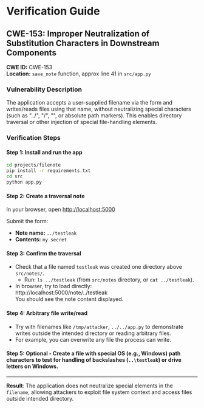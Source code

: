 
# Verification Guide

## CWE-153: Improper Neutralization of Substitution Characters in Downstream Components

**CWE ID:** CWE-153  
**Location:** `save_note` function, approx line 41 in `src/app.py`

### Vulnerability Description
The application accepts a user-supplied filename via the form and writes/reads files using that name, without neutralizing special characters (such as "../", "/", "\", or absolute path markers). This enables directory traversal or other injection of special file-handling elements.

### Verification Steps

#### Step 1: Install and run the app

```bash
cd projects/filenote
pip install -r requirements.txt
cd src
python app.py
```

#### Step 2: Create a traversal note

In your browser, open [http://localhost:5000](http://localhost:5000)

Submit the form:
- **Note name:** `../testleak`
- **Contents:** `my secret`

#### Step 3: Confirm the traversal

- Check that a file named `testleak` was created one directory above `src/notes/`.
  - Run: `ls ../testleak` (from `src/notes` directory, or `cat ../testleak`).
- In browser, try to load directly:  
  http://localhost:5000/note/../testleak  
  You should see the note content displayed.

#### Step 4: Arbitrary file write/read

- Try with filenames like `/tmp/attacker`, `../../app.py` to demonstrate writes outside the intended directory or reading arbitrary files.
- For example, you can overwrite any file the process can write.

#### Step 5: Optional - Create a file with special OS (e.g., Windows) path characters to test for handling of backslashes (`..\testleak`) or drive letters on Windows.

---
**Result**: The application does not neutralize special elements in the `filename`, allowing attackers to exploit file system context and access files outside intended directory.

